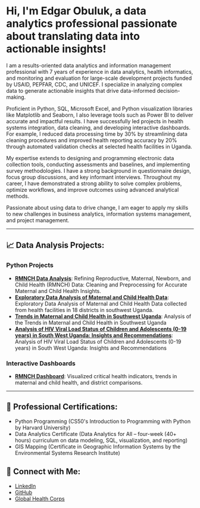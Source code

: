 # Hi, I'm Edgar Obuluk, a data analytics professional passionate about translating data into actionable insights! 

I am a results-oriented data analytics and information management professional with 7 years of experience in data analytics, health informatics, and monitoring and evaluation for large-scale development projects funded by USAID, PEPFAR, CDC, and UNICEF. I specialize in analyzing complex data to generate actionable insights that drive data-informed decision-making.

Proficient in Python, SQL, Microsoft Excel, and Python visualization libraries like Matplotlib and Seaborn, I also leverage tools such as Power BI to deliver accurate and impactful results. I have successfully led projects in health systems integration, data cleaning, and developing interactive dashboards. For example, I reduced data processing time by 30% by streamlining data cleaning procedures and improved health reporting accuracy by 20% through automated validation checks at selected health facilities in Uganda.

My expertise extends to designing and programming electronic data collection tools, conducting assessments and baselines, and implementing survey methodologies. I have a strong background in questionnaire design, focus group discussions, and key informant interviews. Throughout my career, I have demonstrated a strong ability to solve complex problems, optimize workflows, and improve outcomes using advanced analytical methods.

Passionate about using data to drive change, I am eager to apply my skills to new challenges in business analytics, information systems management, and project management.

---

## 📈 **Data Analysis Projects:**


### Python Projects
- **[RMNCH Data Analysis](https://github.com/eobuluk/RMNCH-Data-Processing-)**: Refining Reproductive, Maternal, Newborn, and Child Health (RMNCH) Data: Cleaning and Preprocessing for Accurate Maternal and Child Health Insights.
- **[Exploratory Data Analysis of Maternal and Child Health Data](https://github.com/eobuluk/Exploratory-Data-Analysis-of-RMNCH-Data)**: Exploratory Data Analysis of Maternal and Child Health Data collected from health facilities in 18 districts in southwest Uganda.
- **[Trends in Maternal and Child Health in Southwest Uganda](https://github.com/eobuluk/RMNCH-Data-Analysis-Trends-in-Maternal-and-Child-Health-in-Southwest-Uganda)**: Analysis of the Trends in Maternal and Child Health in Southwest Uganda
- **[Analysis of HIV Viral Load Status of Children and Adolescents (0-19 years) in South West Uganda: Insights and Recommendations](https://github.com/eobuluk/Data-Driven-Analysis-of-HIV-Care-and-Treatment-Services-for-Children-and-Adolescents-0-19-years-in)**: Analysis of HIV Viral Load Status of Children and Adolescents (0-19 years) in South West Uganda: Insights and Recommendations

### Interactive Dashboards
- **[RMNCH Dashboard](https://github.com/eobuluk/Interactive-RMNCH-Dashboard)**: Visualized critical health indicators, trends in maternal and child health, and district comparisons. 

---

## 🏅 **Professional Certifications**:
- Python Programming (CS50's Introduction to Programming with Python by Harvard University)
- Data Analytics Certificate (Data Analytics for All – four-week (40+ hours) curriculum on data modeling, SQL, visualization, and reporting)
- GIS Mapping (Certificate in Geographic Information Systems by the Environmental Systems Research Institute)

## 🤳 **Connect with Me**:
- [LinkedIn](https://www.linkedin.com/in/edgar-obuluk/)
- [GitHub](https://github.com/eobuluk)
- [Global Health Corps](https://ghcorps.org/author/edgar-obuluk/)
